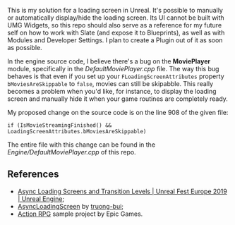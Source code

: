 This is my solution for a loading screen in Unreal. It's possible to manually or automatically display/hide the loading screen. Its UI cannot be built with UMG Widgets, so this repo should also serve as a reference for my future self on how to work with Slate (and expose it to Blueprints), as well as with Modules and Developer Settings. I plan to create a Plugin out of it as soon as possible.

In the engine source code, I believe there's a bug on the **MoviePlayer** module, specifically in the _DefaultMoviePlayer.cpp_ file. The way this bug behaves is that even if you set up your `FLoadingScreenAttributes` property `bMoviesAreSkippable` to `false`, movies can still be skipabble. This really becomes a problem when you'd like, for instance, to display the loading screen and manually hide it when your game routines are completely ready.

My proposed change on the source code is on the line 908 of the given file:

```
if (IsMovieStreamingFinished() && LoadingScreenAttributes.bMoviesAreSkippable)
```

The entire file with this change can be found in the _Engine/DefaultMoviePlayer.cpp_ of this repo.

References
---
* [Async Loading Screens and Transition Levels | Unreal Fest Europe 2019 | Unreal Engine](https://youtu.be/ON1_dEHoNDg?si=1Hw0O96w9AagTuUW);
* [AsyncLoadingScreen](https://github.com/truong-bui/AsyncLoadingScreen/tree/master) by [truong-bui](https://github.com/truong-bui);
* [Action RPG](https://www.unrealengine.com/marketplace/en-US/product/action-rpg) sample project by Epic Games. 
